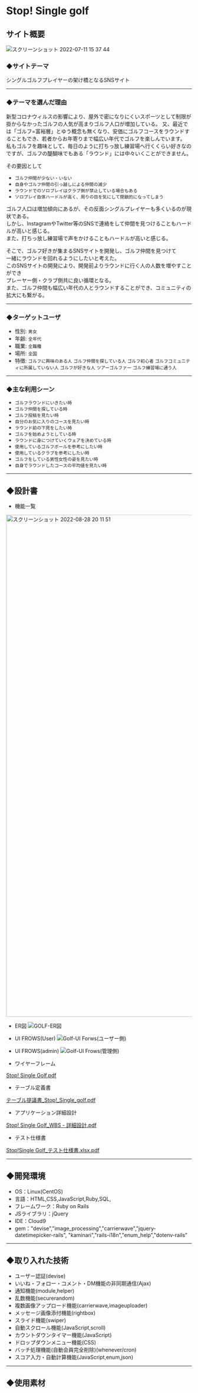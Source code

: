 # Stop! Single golf

## サイト概要
![スクリーンショット 2022-07-11 15 37 44](https://user-images.githubusercontent.com/105344687/178203563-71b267fb-6a14-4c5c-a5ff-3b26e6fb2e15.png)
### ◆サイトテーマ
シングルゴルフプレイヤーの架け橋となるSNSサイト

***
### ◆テーマを選んだ理由
新型コロナウィルスの影響により、屋外で密になりにくいスポーツとして制限が掛からなかったゴルフの人気が高まりゴルフ人口が増加している。
又、最近では「ゴルフ=富裕層」とゆう概念も無くなり、安価にゴルフコースをラウンドすることもでき、若者からお年寄りまで幅広い年代でゴルフを楽しんでいます。  
私もゴルフを趣味として、毎日のように打ちっ放し練習場へ行くくらい好きなのですが、ゴルフの醍醐味でもある「ラウンド」には中々いくことができません。 

その要因として  
* `ゴルフ仲間が少ない・いない`
* `自身やゴルフ仲間の引っ越しによる仲間の減少`
* `ラウンドでのソロプレイはクラブ側が禁止している場合もある`
* `ソロプレイ自体ハードルが高く、周りの目を気にして閉鎖的になってしまう`  
 
ゴルフ人口は増加傾向にあるが、その反面シングルプレイヤーも多くいるのが現状である。  
しかし、InstagramやTwitter等のSNSで連絡をして仲間を見つけることもハードルが高いと感じる。  
また、打ちっ放し練習場で声をかけることもハードルが高いと感じる。

そこで、ゴルフ好きが集まるSNSサイトを開発し、ゴルフ仲間を見つけて  
一緒にラウンドを回れるようにしたいと考えた。  
このSNSサイトの開発により、開発前よりラウンドに行く人の人数を増やすことができ  
プレーヤー側・クラブ側共に良い循環となる。  
また、ゴルフ仲間も幅広い年代の人とラウンドすることができ、コミュニティの拡大にも繋がる。

***
### ◆ターゲットユーザ
* 性別: `男女`
* 年齢: `全年代`
* 職業: `全職種`
* 場所: `全国`
* 特徴: `ゴルフに興味のある人` `ゴルフ仲間を探している人` `ゴルフ初心者` `ゴルフコミュニティに所属していない人` `ゴルフが好きな人` `ツアーゴルファー` `ゴルフ練習場に通う人`

***
### ◆主な利用シーン
* `ゴルフラウンドにいきたい時`
* `ゴルフ仲間を探している時`
* `ゴルフ投稿を見たい時`
* `自分のお気に入りのコースを見たい時`
* `ラウンド前の下見をしたい時`
* `ゴルフを始めようとしている時`
* `ラウンドに身につけていくウェアを決めている時`
* `使用しているゴルフボールを参考にしたい時`
* `使用しているクラブを参考にしたい時`
* `ゴルフをしている男性女性の姿を見たい時`
* `自身でラウンドしたコースの平均値を見たい時`

***
## ◆設計書

- 機能一覧

<img width="1361" alt="スクリーンショット 2022-08-28 20 11 51" src="https://user-images.githubusercontent.com/105344687/187071192-1a4225aa-43cb-4b4c-a671-f34ddf11991a.png">

* ER図
![GOLF-ER図](https://user-images.githubusercontent.com/105344687/187071086-5ea7cda9-21e8-4cb2-8eae-cbc93081c922.jpg)

* UI FROWS(User)
![Golf-UI Forws(ユーザー側)](https://user-images.githubusercontent.com/105344687/180429441-f5c54968-5a09-4460-b592-9ae41a1c4f70.jpg)

* UI FROWS(admin)
![Golf-UI Frows(管理側)](https://user-images.githubusercontent.com/105344687/180429524-b49087a1-a17a-4f83-a054-486d5d043a63.jpg)

* ワイヤーフレーム

[Stop! Single Golf.pdf](https://github.com/Alexander4649/Stop_Single_Golf/files/9459752/Stop.Single.Golf.pdf)

- テーブル定義書

[テーブル提議書_Stop!_Single_golf.pdf](https://github.com/Alexander4649/Stop_Single_Golf/files/9459697/_Stop._Single_golf.pdf)

- アプリケーション詳細設計

[Stop! Single Golf_WBS - 詳細設計.pdf](https://github.com/Alexander4649/Stop_Single_Golf/files/9457692/Stop.Single.Golf_WBS.-.pdf)

- テスト仕様書

[Stop!Single Golf_テスト仕様書.xlsx.pdf](https://github.com/Alexander4649/Stop_Single_Golf/files/9459821/Stop.Single.Golf_.xlsx.pdf)

***
## ◆開発環境
- OS：Linux(CentOS)
- 言語：HTML,CSS,JavaScript,Ruby,SQL,
- フレームワーク：Ruby on Rails
- JSライブラリ：jQuery
- IDE：Cloud9
- gem："devise","image_processing","carrierwave","jquery-datetimepicker-rails", "kaminari","rails-i18n","enum_help","dotenv-rails"

***
## ◆取り入れた技術
- ユーザー認証(devise)
- いいね・フォロー・コメント・DM機能の非同期通信(Ajax)
- 通知機能(module,helper)
- 乱数機能(securerandom)
- 複数画像アップロード機能(carrierwave,imageuploader)
- メッセージ画像添付機能(rightbox)
- スライド機能(swiper)
- 自動スクロール機能(JavaScript,scroll)
- カウントダウンタイマー機能(JavaScript)
- ドロップダウンメニュー機能(CSS)
- バッチ処理機能(自動会員完全削除)(whenever/cron)
- スコア入力・自動計算機能(JavaScript,enum,json)

***
## ◆使用素材